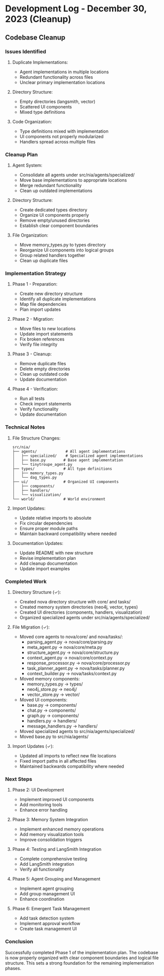 # Development Log - December 30, 2023 (Cleanup)

## Codebase Cleanup

### Issues Identified

1. Duplicate Implementations:
   - Agent implementations in multiple locations
   - Redundant functionality across files
   - Unclear primary implementation locations

2. Directory Structure:
   - Empty directories (langsmith, vector)
   - Scattered UI components
   - Mixed type definitions

3. Code Organization:
   - Type definitions mixed with implementation
   - UI components not properly modularized
   - Handlers spread across multiple files

### Cleanup Plan

1. Agent System:
   - Consolidate all agents under src/nia/agents/specialized/
   - Move base implementations to appropriate locations
   - Merge redundant functionality
   - Clean up outdated implementations

2. Directory Structure:
   - Create dedicated types directory
   - Organize UI components properly
   - Remove empty/unused directories
   - Establish clear component boundaries

3. File Organization:
   - Move memory_types.py to types directory
   - Reorganize UI components into logical groups
   - Group related handlers together
   - Clean up duplicate files

### Implementation Strategy

1. Phase 1 - Preparation:
   - Create new directory structure
   - Identify all duplicate implementations
   - Map file dependencies
   - Plan import updates

2. Phase 2 - Migration:
   - Move files to new locations
   - Update import statements
   - Fix broken references
   - Verify file integrity

3. Phase 3 - Cleanup:
   - Remove duplicate files
   - Delete empty directories
   - Clean up outdated code
   - Update documentation

4. Phase 4 - Verification:
   - Run all tests
   - Check import statements
   - Verify functionality
   - Update documentation

### Technical Notes

1. File Structure Changes:
   ```
   src/nia/
   ├── agents/             # All agent implementations
   │   ├── specialized/    # Specialized agent implementations
   │   ├── base.py        # Base agent implementation
   │   └── tinytroupe_agent.py
   ├── types/             # All type definitions
   │   ├── memory_types.py
   │   └── dag_types.py
   ├── ui/                # Organized UI components
   │   ├── components/
   │   ├── handlers/
   │   └── visualization/
   └── world/             # World environment
   ```

2. Import Updates:
   - Update relative imports to absolute
   - Fix circular dependencies
   - Ensure proper module paths
   - Maintain backward compatibility where needed

3. Documentation Updates:
   - Update README with new structure
   - Revise implementation plan
   - Add cleanup documentation
   - Update import examples

### Completed Work

1. Directory Structure (✓):
   - Created nova directory structure with core/ and tasks/
   - Created memory system directories (neo4j, vector, types)
   - Created UI directories (components, handlers, visualization)
   - Organized specialized agents under src/nia/agents/specialized/

2. File Migration (✓):
   - Moved core agents to nova/core/ and nova/tasks/:
     * parsing_agent.py -> nova/core/parsing.py
     * meta_agent.py -> nova/core/meta.py
     * structure_agent.py -> nova/core/structure.py
     * context_agent.py -> nova/core/context.py
     * response_processor.py -> nova/core/processor.py
     * task_planner_agent.py -> nova/tasks/planner.py
     * context_builder.py -> nova/tasks/context.py
   - Moved memory components:
     * memory_types.py -> types/
     * neo4j_store.py -> neo4j/
     * vector_store.py -> vector/
   - Moved UI components:
     * base.py -> components/
     * chat.py -> components/
     * graph.py -> components/
     * handlers.py -> handlers/
     * message_handlers.py -> handlers/
   - Moved specialized agents to src/nia/agents/specialized/
   - Moved base.py to src/nia/agents/

3. Import Updates (✓):
   - Updated all imports to reflect new file locations
   - Fixed import paths in all affected files
   - Maintained backwards compatibility where needed

### Next Steps

1. Phase 2: UI Development
   - Implement improved UI components
   - Add monitoring tools
   - Enhance error handling

2. Phase 3: Memory System Integration
   - Implement enhanced memory operations
   - Add memory visualization tools
   - Improve consolidation triggers

3. Phase 4: Testing and LangSmith Integration
   - Complete comprehensive testing
   - Add LangSmith integration
   - Verify all functionality

4. Phase 5: Agent Grouping and Management
   - Implement agent grouping
   - Add group management UI
   - Enhance coordination

5. Phase 6: Emergent Task Management
   - Add task detection system
   - Implement approval workflow
   - Create task management UI

### Conclusion

Successfully completed Phase 1 of the implementation plan. The codebase is now properly organized with clear component boundaries and logical file structure. This sets a strong foundation for the remaining implementation phases.
